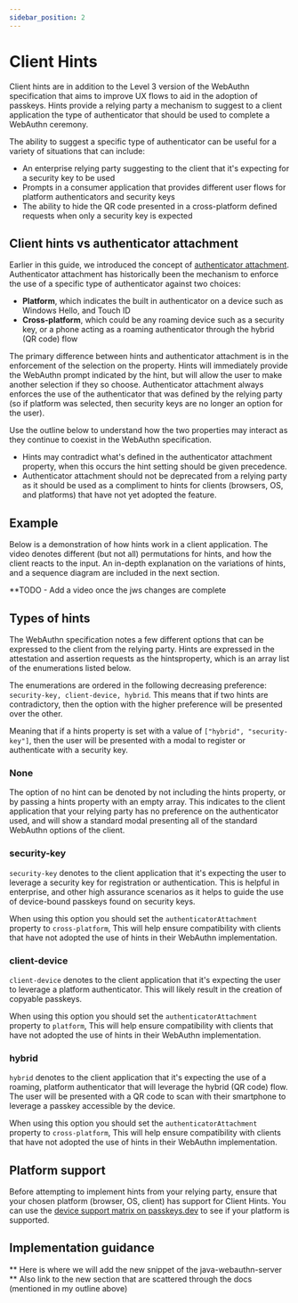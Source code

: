 ```yaml
---
sidebar_position: 2
---
```


# Client Hints

Client hints are in addition to the Level 3 version of the WebAuthn specification that aims to improve UX flows to aid in the adoption of passkeys. Hints provide a relying party a mechanism to suggest to a client application the type of authenticator that should be used to complete a WebAuthn ceremony.

The ability to suggest a specific type of authenticator can be useful for a variety of situations that can include:

- An enterprise relying party suggesting to the client that it's expecting for a security key to be used
- Prompts in a consumer application that provides different user flows for platform authenticators and security keys
- The ability to hide the QR code presented in a cross-platform defined requests when only a security key is expected

## Client hints vs authenticator attachment

Earlier in this guide, we introduced the concept of [authenticator attachment](https://yubicolabs.github.io/passkey-workshop/docs/relying-party/reg-flow#:~:text=discouraged-,authenticatorAttachment,-defines%20the%20AuthenticatorAttachment). Authenticator attachment has historically been the mechanism to enforce the use of a specific type of authenticator against two choices:

- **Platform**, which indicates the built in authenticator on a device such as Windows Hello, and Touch ID
- **Cross-platform**, which could be any roaming device such as a security key, or a phone acting as a roaming authenticator through the hybrid (QR code) flow

The primary difference between hints and authenticator attachment is in the enforcement of the selection on the property. Hints will immediately provide the WebAuthn prompt indicated by the hint, but will allow the user to make another selection if they so choose. Authenticator attachment always enforces the use of the authenticator that was defined by the relying party (so if platform was selected, then security keys are no longer an option for the user).

Use the outline below to understand how the two properties may interact as they continue to coexist in the WebAuthn specification.

- Hints may contradict what's defined in the authenticator attachment property, when this occurs the hint setting should be given precedence.
- Authenticator attachment should not be deprecated from a relying party as it should be used as a compliment to hints for clients (browsers, OS, and platforms) that have not yet adopted the feature.

## Example

Below is a demonstration of how hints work in a client application. The video denotes different (but not all) permutations for hints, and how the client reacts to the input. An in-depth explanation on the variations of hints, and a sequence diagram are included in the next section.

\*\*TODO - Add a video once the jws changes are complete

## Types of hints

The WebAuthn specification notes a few different options that can be expressed to the client from the relying party. Hints are expressed in the attestation and assertion requests as the hintsproperty, which is an array list of the enumerations listed below.

The enumerations are ordered in the following decreasing preference: `security-key, client-device, hybrid`. This means that if two hints are contradictory, then the option with the higher preference will be presented over the other.

Meaning that if a hints property is set with a value of `["hybrid", "security-key"]`, then the user will be presented with a modal to register or authenticate with a security key.

### None

The option of no hint can be denoted by not including the hints property, or by passing a hints property with an empty array. This indicates to the client application that your relying party has no preference on the authenticator used, and will show a standard modal presenting all of the standard WebAuthn options of the client.

### security-key

`security-key` denotes to the client application that it's expecting the user to leverage a security key for registration or authentication. This is helpful in enterprise, and other high assurance scenarios as it helps to guide the use of device-bound passkeys found on security keys.

When using this option you should set the `authenticatorAttachment` property to `cross-platform`, This will help ensure compatibility with clients that have not adopted the use of hints in their WebAuthn implementation.

### client-device

`client-device` denotes to the client application that it's expecting the user to leverage a platform authenticator. This will likely result in the creation of copyable passkeys.

When using this option you should set the `authenticatorAttachment` property to `platform`, This will help ensure compatibility with clients that have not adopted the use of hints in their WebAuthn implementation.

### hybrid

`hybrid` denotes to the client application that it's expecting the use of a roaming, platform authenticator that will leverage the hybrid (QR code) flow. The user will be presented with a QR code to scan with their smartphone to leverage a passkey accessible by the device.

When using this option you should set the `authenticatorAttachment` property to `cross-platform`, This will help ensure compatibility with clients that have not adopted the use of hints in their WebAuthn implementation.

## Platform support

Before attempting to implement hints from your relying party, ensure that your chosen platform (browser, OS, client) has support for Client Hints. You can use the [device support matrix on passkeys.dev](https://passkeys.dev/device-support/) to see if your platform is supported.

## Implementation guidance

** Here is where we will add the new snippet of the java-webauthn-server
** Also link to the new section that are scattered through the docs (mentioned in my outline above)
